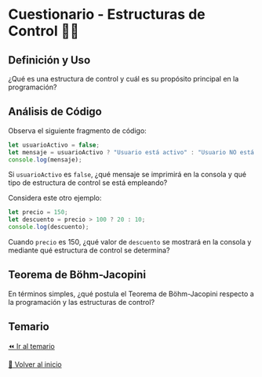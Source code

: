# Cuestionario - Estructuras de Control 👩‍💻

## Definición y Uso
¿Qué es una estructura de control y cuál es su propósito principal en la programación?

## Análisis de Código
Observa el siguiente fragmento de código:
```javascript
let usuarioActivo = false;
let mensaje = usuarioActivo ? "Usuario está activo" : "Usuario NO está activo";
console.log(mensaje);
```
Si `usuarioActivo` es `false`, ¿qué mensaje se imprimirá en la consola y qué tipo de estructura de control se está empleando?

Considera este otro ejemplo:
```javascript
let precio = 150;
let descuento = precio > 100 ? 20 : 10;
console.log(descuento);
```
Cuando `precio` es 150, ¿qué valor de `descuento` se mostrará en la consola y mediante qué estructura de control se determina?

## Teorema de Böhm-Jacopini
En términos simples, ¿qué postula el Teorema de Böhm-Jacopini respecto a la programación y las estructuras de control?

## Temario
[⏪ Ir al temario](../../temario/04-estructuras-de-control/introduccion.md)

[🏡 Volver al inicio](../../readme.md)
